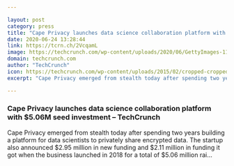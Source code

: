 ```yaml
---

layout: post
category: press
title: "Cape Privacy launches data science collaboration platform with $5.06M seed investment"
date: 2020-06-24 13:28:44
link: https://tcrn.ch/2VcqamL
image: https://techcrunch.com/wp-content/uploads/2020/06/GettyImages-1197243194-1.jpg?w=571
domain: techcrunch.com
author: "TechCrunch"
icon: https://techcrunch.com/wp-content/uploads/2015/02/cropped-cropped-favicon-gradient.png?w=180
excerpt: "Cape Privacy emerged from stealth today after spending two years building a platform for data scientists to privately share encrypted data. The startup also announced $2.95 million in new funding and $2.11 million in funding it got when the business launched in 2018 for a total of $5.06 million rai…"

---
```


### Cape Privacy launches data science collaboration platform with $5.06M seed investment – TechCrunch

Cape Privacy emerged from stealth today after spending two years building a platform for data scientists to privately share encrypted data. The startup also announced $2.95 million in new funding and $2.11 million in funding it got when the business launched in 2018 for a total of $5.06 million rai…